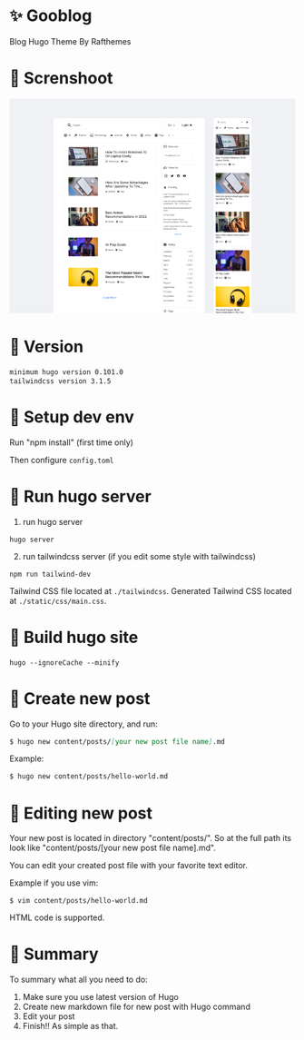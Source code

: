# ✨ Gooblog

Blog Hugo Theme By Rafthemes

# 📸 Screnshoot
![img](gooblog.png)


# 📗 Version

```
minimum hugo version 0.101.0
tailwindcss version 3.1.5
```

# 🥕 Setup dev env

Run "npm install" (first time only)

Then configure `config.toml`

# 🥕 Run hugo server

1. run hugo server

```
hugo server
```

2. run tailwindcss server (if you edit some style with tailwindcss)

```
npm run tailwind-dev
```

Tailwind CSS file located at `./tailwindcss`.
Generated Tailwind CSS located at `./static/css/main.css`.

# 🥕 Build hugo site

```
hugo --ignoreCache --minify
```

# 🥕 Create new post

Go to your Hugo site directory, and run:

```markdown
$ hugo new content/posts/[your new post file name].md
```

Example:
```markdown
$ hugo new content/posts/hello-world.md
```

# 🥕 Editing new post

Your new post is located in directory "content/posts/".
So at the full path its look like "content/posts/[your new post file name].md".

You can edit your created post file with your favorite text editor.

Example if you use vim:

```shell
$ vim content/posts/hello-world.md
```
HTML code is supported.

# 🍻 Summary

To summary what all you need to do:

1. Make sure you use latest version of Hugo
2. Create new markdown file for new post with Hugo command
3. Edit your post
4. Finish!! As simple as that.

